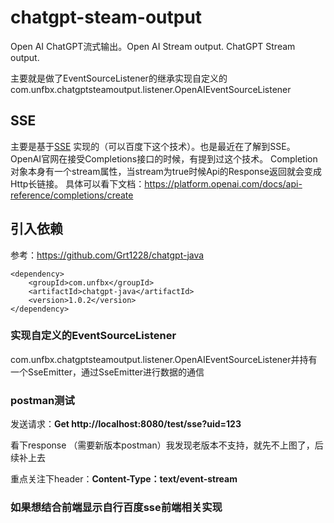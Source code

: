 # chatgpt-steam-output
Open AI ChatGPT流式输出。Open AI Stream output. ChatGPT Stream output.

主要就是做了EventSourceListener的继承实现自定义的com.unfbx.chatgptsteamoutput.listener.OpenAIEventSourceListener
## SSE
主要是基于[SSE](https://developer.mozilla.org/en-US/docs/Web/API/Server-sent_events/Using_server-sent_events#event_stream_format) 实现的（可以百度下这个技术）。也是最近在了解到SSE。OpenAI官网在接受Completions接口的时候，有提到过这个技术。
Completion对象本身有一个stream属性，当stream为true时候Api的Response返回就会变成Http长链接。
具体可以看下文档：https://platform.openai.com/docs/api-reference/completions/create

## 引入依赖
参考：https://github.com/Grt1228/chatgpt-java
```
<dependency>
    <groupId>com.unfbx</groupId>
    <artifactId>chatgpt-java</artifactId>
    <version>1.0.2</version>
</dependency>
```

### 实现自定义的EventSourceListener

com.unfbx.chatgptsteamoutput.listener.OpenAIEventSourceListener并持有一个SseEmitter，通过SseEmitter进行数据的通信


### postman测试
发送请求：**Get http://localhost:8080/test/sse?uid=123**

看下response （需要新版本postman）我发现老版本不支持，就先不上图了，后续补上去

重点关注下header：**Content-Type：text/event-stream**


### **如果想结合前端显示自行百度sse前端相关实现**
